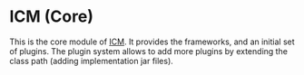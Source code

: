 # ICM (Core)

This is the core module of [ICM](https://jochenw.github.io/icm). It provides the frameworks, and an initial set of plugins. The plugin
system allows to add more plugins by extending the class path (adding implementation jar files).

